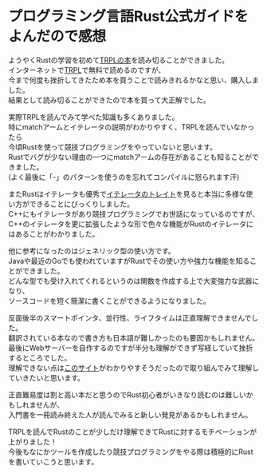 # プログラミング言語Rust公式ガイドをよんだので感想
ようやくRustの学習を初めて[TRPLの本](https://www.amazon.co.jp/%E3%83%97%E3%83%AD%E3%82%B0%E3%83%A9%E3%83%9F%E3%83%B3%E3%82%B0%E8%A8%80%E8%AA%9ERust-%E5%85%AC%E5%BC%8F%E3%82%AC%E3%82%A4%E3%83%89-Steve-Klabnik/dp/4048930702)を読み切ることができました。   
インターネットで[TRPL](https://doc.rust-jp.rs/book-ja/)で無料で読めるのですが、   
今まで何度も挫折してきたため本を買うことで読みきれるかなと思い、購入しました。   
結果として読み切ることができたので本を買って大正解でした。   

実際TRPLを読んでみて学べた知識も多くありました。   
特にmatchアームとイテレータの説明がわかりやすく、TRPLを読んでいなかったら   
今頃Rustを使って競技プログラミングをやっていないと思います。   
Rustでバグが少ない理由の一つにmatchアームの存在があることも知ることができました。   
(よく最後に「-」のパターンを使うのを忘れてコンパイルに怒られます汗)   

またRustはイテレータも優秀で[イテレータのトレイト](https://doc.rust-lang.org/std/iter/trait.Iterator.html)を見ると本当に多様な使い方ができることにびっくりしました。   
C++にもイテレータがあり競技プログラミングでお世話になっているのですが、   
C++のイテレータを更に拡張したような形で色々な機能がRustのイテレータにはあることがわかりました。   

他に参考になったのはジェネリック型の使い方です。   
Javaや最近のGoでも使われていますがRustでその使い方や強力な機能を知ることができました。   
どんな型でも受け入れてくれるというのは関数を作成する上で大変強力な武器になり、   
ソースコードを短く簡潔に書くことができるようになりました。   

反面後半のスマートポインタ、並行性、ライフタイムは正直理解できませんでした。   
翻訳されている本なので書き方も日本語が難しかったのも要因かもしれません。   
最後にWebサーバーを自作するのですが半分も理解ができず写経していて挫折するところでした。   
理解できない点は[このサイト](https://doc.rust-jp.rs/rust-by-example-ja/index.html)がわかりやすそうだったので取り組んでみて理解していきたいと思います。   

正直難易度は割と高い本だと思うのでRust初心者がいきなり読むのは難しいかもしれませんが、   
入門書を一冊読み終えた人が読んでみると新しい発見があるかもしれません。   

TRPLを読んでRustのことが少しだけ理解できてRustに対するモチベーションが上がりました！   
今後もなにかツールを作成したり競技プログラミングをやる際は積極的にRustを書いていこうと思います。   
